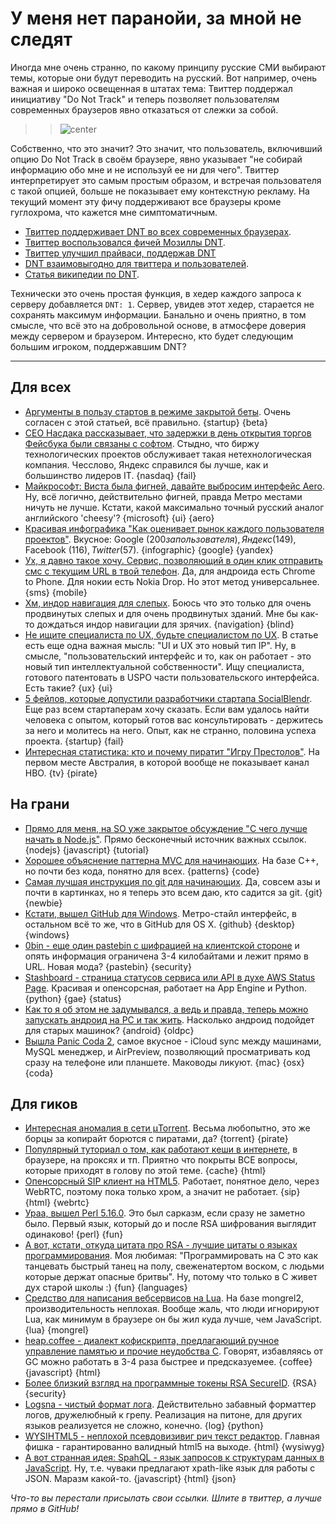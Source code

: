 # У меня нет паранойи, за мной не следят
Иногда мне очень странно, по какому принципу русские СМИ выбирают темы, которые они будут переводить на русский. Вот например, очень важная и широко освещенная в штатах тема: Твиттер поддержал инициативу "Do Not Track" и теперь позволяет пользователям современных браузеров явно отказаться от слежки за собой.

>>![center](http://clck.ru/15eUw.jpg)

Собственно, что это значит? Это значит, что пользователь, включивший опцию Do Not Track в своём браузере, явно указывает "не собирай информацию обо мне и не используй ее ни для чего". Твиттер интерпретирует это самым простым образом, и встречая пользователя с такой опцией, больше не показывает ему контекстную рекламу. На текущий момент эту фичу поддерживают все браузеры кроме гуглохрома, что кажется мне симптоматичным.

* [Твиттер поддерживает DNT во всех современных браузерах](http://thenextweb.com/twitter/2012/05/17/twitter-will-honor-do-not-track-in-all-supported-browsers-including-ie9-safari-5-1-and-firefox/).
* [Твиттер воспользовался фичей Мозиллы DNT](http://techcrunch.com/2012/05/17/twitter-now-honors-mozillas-do-not-track-feature/).
* [Твиттер улучшил прайваси, поддержав DNT](http://www.webmonkey.com/2012/05/twitter-improves-privacy-options-now-supports-do-not-track/)
* [DNT взаимовыгодно для твиттера и пользователей](http://www.forbes.com/sites/jeffbercovici/2012/05/18/do-not-track-is-a-win-win-for-twitter/).
* [Статья википедии по DNT](http://en.wikipedia.org/wiki/Do_not_track_header).

Технически это очень простая функция, в хедер каждого запроса к серверу добавляется `DNT: 1`. Сервер, увидев этот хедер, старается не сохранять максимум информации. Банально и очень приятно, в том смысле, что всё это на добровольной основе, в атмосфере доверия между сервером и браузером. Интересно, кто будет следующим большим игроком, поддержавшим DNT?

-----

## Для всех
* [Аргументы в пользу стартов в режиме закрытой беты](http://andrewdumont.me/an-argument-for-private-beta). Очень согласен с этой статьей, всё правильно. {startup} {beta}
* [CEO Насдака рассказывает, что задержки в день открытия торгов Фейсбука были связаны с софтом](http://www.bloomberg.com/news/2012-05-20/nasdaq-ceo-says-poor-design-in-ipo-software-delayed-facebook.html). Стыдно, что биржу технологических проектов обслуживает такая нетехнологическая компания. Чесслово, Яндекс справился бы лучше, как и большинство лидеров IT. {nasdaq} {fail}
* [Майкрософт: Виста была фигней, давайте выбросим интерфейс Aero](http://www.extremetech.com/computing/129620-windows-8-kills-off-dated-and-cheesy-aero). Ну, всё логично, действительно фигней, правда Метро местами ничуть не лучше. Кстати, какой максимально точный русский аналог английского 'cheesy'? {microsoft} {ui} {aero}
* [Красивая инфографика "Как оценивает рынок каждого пользователя проектов"](http://www.technologyreview.com/computing/40431/). Вкусное: Google ($200 за пользователя), Яндекс ($149), Facebook ($116), Twitter ($57). {infographic} {google} {yandex}
* [Ух, я давно такое хочу. Сервис, позволяющий в один клик отправить смс с текущим URL  в твой телефон](http://www.fonearena.com/blog/49994/textme-share-content-from-web-to-mobile-via-sms.html). Да, для андроида есть Chrome to Phone. Для нокии есть Nokia Drop. Но этот метод универсальнее. {sms} {mobile}
* [Хм, индор навигация для слепых](http://www.sciencedaily.com/releases/2012/05/120518132704.htm). Боюсь что это только для очень продвинутых слепых и для очень продвинутых зданий. Мне бы как-то дождаться индор навигации для зрячих. {navigation} {blind}
* [Не ищите специалиста по UX, будьте специалистом по UX](http://blog.factlink.com/post/23308427848/dont-look-for-a-ux-guy-be-a-ux-guy). В статье есть еще одна важная мысль: "UI и UX это новый тип IP". Ну, в смысле, "пользовательский интерфейс и то, как он работает - это новый тип интеллектуальной собственности". Ищу специалиста, готового патентовать в USPO части пользовательского интерфейса. Есть такие? {ux} {ui}
* [5 фейлов, которые допустили разработчики стартапа SocialBlendr](http://blog.willwashburn.com/post/23430029949/5-things-we-done-wrong). Еще раз всем стартаперам хочу сказать. Если вам удалось найти человека с опытом, который готов вас консультировать - держитесь за него и молитесь на него. Опыт, как не странно, половина успеха проекта. {startup} {fail}
* [Интересная статистика: кто и почему пиратит "Игру Престолов"](http://torrentfreak.com/whos-pirating-game-of-thrones-and-why-120520/). На первом месте Австралия, в которой вообще не показывает канал HBO. {tv} {pirate}

## На грани
* [Прямо для меня, на SO уже закрытое обсуждение "С чего лучше начать в Node.js"](http://stackoverflow.com/questions/2353818/how-do-i-get-started-with-node-js). Прямо бесконечный источник важных ссылок. {nodejs} {javascript} {tutorial}
* [Хорошее объяснение паттерна MVC для начинающих](http://www.tomdalling.com/blog/software-design/model-view-controller-explained). На базе C++, но почти без кода, понятно для всех. {patterns} {code}
* [Самая лучшая инструкция по git для начинающих](http://rogerdudler.github.com/git-guide/). Да, совсем азы и почти в картинках, но я теперь это всем даю, кто садится за git. {git} {newbie}
* [Кстати, вышел GitHub для Windows](https://github.com/blog/1127-github-for-windows). Метро-стайл интерфейс, в остальном всё то же, что в GitHub для OS X. {github} {desktop} {windows}
* [0bin - еще один pastebin с шифрацией на клиентской стороне](http://0bin.net/) и опять информация ограничена 3-4 килобайтами и лежит прямо в URL. Новая мода? {pastebin} {security}
* [Stashboard - страница статусов сервиса или API в духе AWS Status Page](http://www.stashboard.org/). Красивая и опенсорсная, работает на App Engine и Python. {python} {gae} {status}
* [Как то я об этом не задумывался, а ведь и правда, теперь можно запускать андроид на PC и так жить](http://www.techradar.com/news/software/operating-systems/run-android-on-a-pc-yes-you-can-1080397). Насколько андроид подойдет для старых машинок? {android} {oldpc}
* [Вышла Panic Coda 2](http://panic.com/coda/), самое вкусное - iCloud sync между машинами, MySQL менеджер, и AirPreview, позволяющий просматривать код сразу на телефоне или планшете. Маководы ликуют. {mac} {osx} {coda}

## Для гиков
* [Интересная аномалия в сети μTorrent](http://www.cert.pl/news/5365/langswitch_lang/en). Весьма любопытно, это же борцы за копирайт борются с пиратами, да? {torrent} {pirate}
* [Популярный туториал о том, как работают кеши в интернете](http://www.mnot.net/cache_docs/), в браузере, на проксях и тп. Приятно что покрыты ВСЕ вопросы, которые приходят в голову по этой теме. {cache} {html}
* [Опенсорсный SIP клиент на HTML5](http://code.google.com/p/sipml5/). Работает, понятное дело, через WebRTC, поэтому пока только хром, а значит не работает. {sip} {html} {webrtc}
* [Ураа, вышел Perl 5.16.0](http://www.nntp.perl.org/group/perl.perl5.porters/2012/05/msg186903.html). Это был сарказм, если сразу не заметно было. Первый язык, который до и после RSA шифрования выглядит одинаково! {perl} {fun}
* [А вот, кстати, откуда цитата про RSA - лучшие цитаты о языках программирования](http://www.scriptol.com/programming/quotes.php). Моя любимая: "Программировать на С это как танцевать быстрый танец на полу, свеженатертом воском, с людьми которые держат опасные бритвы". Ну, потому что только в C живет дух старой школы :) {fun} {languages}
* [Средство для написания вебсервисов на Lua](https://github.com/zedshaw/Tir). На базе mongrel2, производительность неплохая. Вообще жаль, что люди игнорируют Lua, как минимум в браузере он бы жил куда лучше, чем JavaScript. {lua} {mongrel}
* [heap.coffee - диалект кофискрипта, предлагающий ручное управление памятью и прочие неудобства C](http://syg.github.com/heap.coffee/). Говорят, избавляясь от GC можно работать в 3-4 раза быстрее и предсказуемее. {coffee} {javascript} {html}
* [Более близкий взгляд на программные токены RSA SecureID](http://www.sensepost.com/blog/7045.html). {RSA} {security}
* [Logsna - чистый формат лога](http://ruslanspivak.com/2012/05/20/logsna-a-sane-log-output-format/). Действительно забавный форматтер логов, дружелюбный к грепу. Реализация на питоне, для других языков реализуется не сложно, конечно. {log} {python}
* [WYSIHTML5 - неплохой псевдовизивиг рич текст редактор](http://xing.github.com/wysihtml5/). Главная фишка - гарантированно валидный html5 на выходе. {html} {wysiwyg}
* [А вот странная идея: SpahQL - язык запросов к структурам данных в JavaScript](http://angryamoeba.co.uk/spahql-announce/). Ну, т.е. чуваки предлагают xpath-like язык для работы с JSON. Маразм какой-то. {javascript} {html} {json}

*Что-то вы перестали присылать свои ссылки. Шлите в твиттер, а лучше прямо в GitHub!*